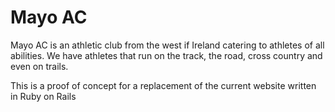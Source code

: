 # Mayo AC

Mayo AC is an athletic club from the west if Ireland catering to athletes of all abilities.
We have athletes that run on the track, the road, cross country and even on trails.

This is a proof of concept for a replacement of the current website written in Ruby on Rails
